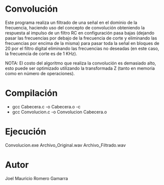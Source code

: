 # Convolución

Este programa realiza un filtrado de una señal en el dominio de la frecuencia, haciendo uso del concepto de convolución obteniendo la respuesta al impulso de un filtro RC en configuración pasa bajas (dejando pasar las frecuencias por debajo de la frecuencia de corte y eliminando las frecuencias por encima de la misma) para pasar toda la señal en bloques de 20 por el filtro digital eliminando las frecuencias no deseadas (en este caso, la frecuencia de corte es de 1 KHz).

NOTA: El costo del algoritmo que realiza la convolución es demasiado alto, esto puede ser optimizado utilizando la transformada Z (tanto en memoria como en número de operaciones).

# Compilación

- gcc Cabecera.c -o Cabecera.o -c
- gcc Convolucion.c -o Convolucion Cabecera.o

# Ejecución

Convolucion.exe Archivo_Original.wav Archivo_Filtrado.wav

# Autor

Joel Mauricio Romero Gamarra
